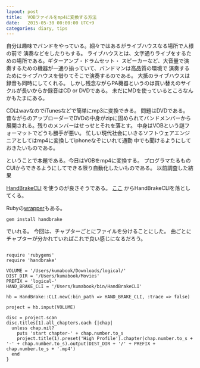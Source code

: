 ```yaml
---
layout: post
title:  VOBファイルをmp4に変換する方法
date:   2015-05-30 00:00:00 UTC+9
categories: diary, tips
---
```


自分は趣味でバンドをやっている。細々ではあるがライブハウスなる場所で人様の前で
演奏などをしたりもする。
ライブハウスとは、文字通りライブをするための場所である。ギターアンプ・ドラムセット・
スピーカーなど、大音量で演奏するための機器が一通り揃っていて、バンドマンは高品質の環境で
演奏するためにライブハウスを借りてそこで演奏するのである。
大抵のライブハウスは録音も同時にしてくれる。
しかし残念ながらPA機器というのは買い替えのサイクルが長いからか録音はCD or DVDである。
未だにMDを使っているところなんかもたまにある。

CDはwavなのでiTunesなどで簡単にmp3に変換できる。
問題はDVDである。
昔ながらのアップローダーでDVDの中身がzipに固められてバンドメンバーから展開される。残りのメンバーはせっせとそれを落とす。
中身はVOBという謎フォーマットでどうも勝手が悪い。
忙しい現代社会にいきるソフトウェアエンジニアとしてはmp4に変換してiphoneなぞにいれて通勤
中でも聞けるようにしておきたいものである。

ということで本題である。今日はVOBをmp4に変換する。
プログラマたるものCUIからできるようにしてできる限り自動化したいものである。
以前調査した結果

[HandBrakeCLI](https://trac.handbrake.fr/wiki/CLIGuide) を使うのが良さそうである。
[ここ](https://handbrake.fr/downloads2.php) からHandBrakeCLIを落としてくる。

Rubyの[wrapper](https://github.com/rsutphin/handbrake.rb)もある。

```
gem install handbrake
```

でいれる。
今回は、チャプターごとにファイルを分けることにした。
曲ごとにチャプターが分かれていればこれで良い感じになるだろう。

```

require 'rubygems'
require 'handbrake'

VOLUME = '/Users/kumabook/Downloads/logical/'
DIST_DIR = '/Users/kumabook/Movies'
PREFIX = 'logical-'
HAND_BRAKE_CLI = '/Users/kumabook/bin/HandBrakeCLI'

hb = HandBrake::CLI.new(:bin_path => HAND_BRAKE_CLI, :trace => false)

project = hb.input(VOLUME)

disc = project.scan
disc.titles[1].all_chapters.each {|chap|
  unless chap.nil?
    puts 'start chapter-' + chap.number.to_s
    project.title(1).preset('High Profile').chapter(chap.number.to_s + '-' + chap.number.to_s).output(DIST_DIR + '/' + PREFIX + chap.number.to_s + '.mp4')
  end
}
```
